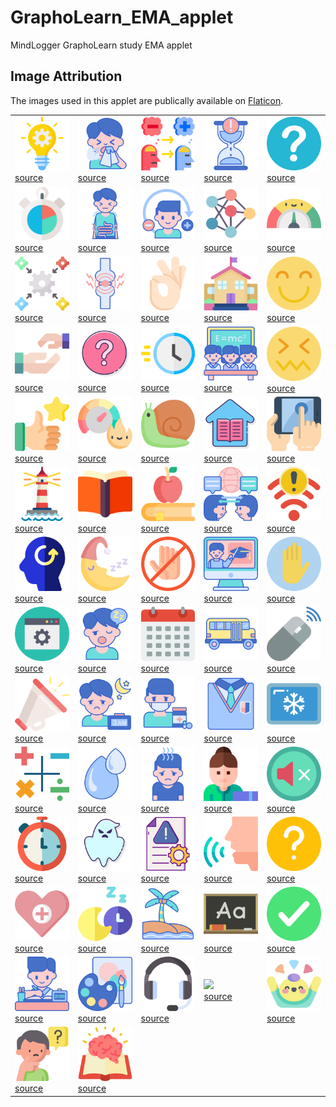 # GraphoLearn_EMA_applet
MindLogger GraphoLearn study EMA applet

## Image Attribution

The images used in this applet are publically available on [Flaticon](https://www.flaticon.com/home).

|   |    |   |    |   |
| ----- | ----- | ------ | ------ | ------- |
| <img src="images/idea.png" width="150"><br>[source](https://www.flaticon.com/free-icon/idea_3073363) 	| <img src="images/sneeze.png" width="150"><br>[source](https://www.flaticon.com/free-icon/sneeze_2038338) 	| <img src="images/attitude.png" width="150"><br>[source](https://www.flaticon.com/free-icon/attitude_993401?term=positive%20negative&page=1&position=33) 	| <img src="images/hourglass.png" width="150"><br>[source](https://www.flaticon.com/free-icon/hourglass_3588730?term=hourglass&page=1&position=2) 	| <img src="images/question.png" width="150"><br>[source](https://www.flaticon.com/free-icon/question_189665?term=question%20mark&page=1&position=34)  |
| <img src="images/time-management.png" width="150"><br>[source](https://www.flaticon.com/free-icon/time-management_3442086?term=duration&page=1&position=26) 	| <img src="images/diarrhea.png" width="150"><br>[source](https://www.flaticon.com/free-icon/diarrhea_2038033) 	| <img src="images/detoxification.png" width="150"><br>[source](https://www.flaticon.com/free-icon/detoxification_2869521?term=positive%20negative&page=1&position=7) 	| <img src="images/neural.png" width="150"><br>[source](https://www.flaticon.com/free-icon/neural_2103633?term=connect&page=1&position=33) 	| <img src="images/milometer.png" width="150"><br>[source](https://www.flaticon.com/free-icon/milometer_1211701?term=meter&page=2&position=2)  |
| <img src="images/integration.png" width="150"><br>[source](https://www.flaticon.com/free-icon/integration_2274915?term=integrate&page=1&position=15) 	| <img src="images/joint.png" width="150"><br>[source](https://www.flaticon.com/free-icon/joint_2038178) 	| <img src="images/ok.png" width="150"><br>[source](https://www.flaticon.com/free-icon/ok_2165782?term=ok&page=1&position=24) 	| <img src="images/kindergarten.png" width="150"><br>[source](https://www.flaticon.com/free-icon/kindergarten_3094248?term=school&page=1&position=76) 	| <img src="images/happy.png" width="150"><br>[source](https://www.flaticon.com/free-icon/happy_742940?term=happy&page=1&position=25)  |
| <img src="images/helping.png" width="150"><br>[source](https://www.flaticon.com/free-icon/helping_2843396) 	| <img src="images/question-mark.png" width="150"><br>[source](https://www.flaticon.com/free-icon/question-mark_2333259?term=question%20mark&page=1&position=1) 	| <img src="images/fast.png" width="150"><br>[source](https://www.flaticon.com/free-icon/fast_834028?term=fast&page=1&position=75) 	| <img src="images/class.png" width="150"><br>[source](https://www.flaticon.com/free-icon/class_1754263?term=class&page=1&position=17) 	| <img src="images/hard.png" width="150"><br>[source](https://www.flaticon.com/free-icon/sick_136338)  |
| <img src="images/encourage.png" width="150"><br>[source](https://www.flaticon.com/free-icon/satisfaction_2618053?term=thumbs%20up&page=1&position=50) 	| <img src="images/productivity.png" width="150"><br>[source](https://www.flaticon.com/free-icon/productivity_3002612?term=motivate&page=1&position=78) 	| <img src="images/snail.png" width="150"><br>[source](https://www.flaticon.com/free-icon/snail_1864561?term=slow&page=1&position=31) 	| <img src="images/home-education.png" width="150"><br>[source](https://www.flaticon.com/free-icon/home-education_2038252?term=home&page=1&position=9) 	| <img src="images/tablet.png" width="150"><br>[source](https://www.flaticon.com/free-icon/tablet_1093460?term=tablet&page=1&position=18)  |
| <img src="images/lighthouse.png" width="150"><br>[source](https://www.flaticon.com/free-icon/lighthouse_422942?term=lighthouse&page=1&position=65) 	| <img src="images/book.png" width="150"><br>[source](https://www.flaticon.com/free-icon/book_2599249?term=open%20book&page=1&position=49) 	| <img src="images/education.png" width="150"><br>[source](https://www.flaticon.com/free-icon/education_2802800?term=book%20apple&page=1&position=41) 	| <img src="images/communication.png" width="150"><br>[source](https://www.flaticon.com/free-icon/communication_1754090) 	| <img src="images/wifi.png" width="150"><br>[source](https://www.flaticon.com/free-icon/wifi_2227979?term=wifi&page=1&position=3)  |
| <img src="images/remember.png" width="150"><br>[source](https://www.flaticon.com/free-icon/remember_1444135?term=remember&page=1&position=6) 	| <img src="images/half-moon.png" width="150"><br>[source](https://www.flaticon.com/free-icon/half-moon_1347705?term=moon%20zzz&page=1&position=23) 	| <img src="images/no-touch.png" width="150"><br>[source](https://www.flaticon.com/free-icon/no-touch_2949820?term=no&page=1&position=19) 	| <img src="images/online-course.png" width="150"><br>[source](https://www.flaticon.com/free-icon/online-course_1754398) 	| <img src="images/stop.png" width="150"><br>[source](https://www.flaticon.com/free-icon/stop_605777?term=stop&page=1&position=18)  |
| <img src="images/web-browser.png" width="150"><br>[source](https://www.flaticon.com/free-icon/web-browser_3616758?term=settings&page=2&position=68) 	| <img src="images/fatigue.png" width="150"><br>[source](https://www.flaticon.com/free-icon/fatigue_2038101) 	| <img src="images/calendar.png" width="150"><br>[source](https://www.flaticon.com/free-icon/calendar_2738169?term=calendar&page=2&position=5) 	| <img src="images/school-bus.png" width="150"><br>[source](https://www.flaticon.com/free-icon/school-bus_2132696?term=public%20school&page=1&position=5) 	| <img src="images/mouse.png" width="150"><br>[source](https://www.flaticon.com/free-icon/mouse_908596?term=mouse&page=1&position=7)  |
| <img src="images/megaphone.png" width="150"><br>[source](https://www.flaticon.com/free-icon/megaphone_3320352?term=action&page=1&position=38) 	| <img src="images/insomnia.png" width="150"><br>[source](https://www.flaticon.com/free-icon/insomnia_2038332) 	| <img src="images/medication.png" width="150"><br>[source](https://www.flaticon.com/free-icon/medication_2621577?term=sick&page=1&position=39) 	| <img src="images/uniform.png" width="150"><br>[source](https://www.flaticon.com/free-icon/uniform_2132698?term=school&page=1&position=50) 	| <img src="images/ice.png" width="150"><br>[source](https://www.flaticon.com/free-icon/ice_2231188?term=ice&page=1&position=3)  |
| <img src="images/calculator.png" width="150"><br>[source](https://www.flaticon.com/free-icon/calculator_897406?term=math&page=1&position=4) 	| <img src="images/fluid.png" width="150"><br>[source](https://www.flaticon.com/free-icon/fluid_2037143?term=water&page=3&position=36) 	| <img src="images/tiredness.png" width="150"><br>[source](https://www.flaticon.com/free-icon/tiredness_2927749?term=tired&page=1&position=1) 	| <img src="images/teacher.png" width="150"><br>[source](https://www.flaticon.com/free-icon/teacher_3603993) 	| <img src="images/mute.png" width="150"><br>[source](https://www.flaticon.com/free-icon/mute_953987?term=audio&page=1&position=61)  |
| <img src="images/chronometer.png" width="150"><br>[source](https://www.flaticon.com/free-icon/chronometer_850960?term=timer&page=1&position=2) 	| <img src="images/ghost.png" width="150"><br>[source](https://www.flaticon.com/free-icon/ghost_2332726?term=scary&page=1&position=3) 	| <img src="images/crisis-management.png" width="150"><br>[source](https://www.flaticon.com/free-icon/crisis-management_2471981?term=problem&page=1&position=11) 	| <img src="images/voice.png" width="150"><br>[source](https://www.flaticon.com/free-icon/voice_2258910) 	| <img src="images/question-yellow.png" width="150"><br>[source](https://www.flaticon.com/free-icon/question_1828833?term=question&page=1&position=19)  |
| <img src="images/healthcare.png" width="150"><br>[source](https://www.flaticon.com/free-icon/healthcare_3063124) 	| <img src="images/night.png" width="150"><br>[source](https://www.flaticon.com/free-icon/night_3135236?term=sleep%20time&page=1&position=18) 	| <img src="images/beach.png" width="150"><br>[source](https://www.flaticon.com/free-icon/beach_2535356?term=vacation&page=1&position=4) 	| <img src="images/blackboard.png" width="150"><br>[source](https://www.flaticon.com/free-icon/blackboard_183728?term=classroom&page=2&position=86)  | <img src="images/check.png" width="150"><br>[source](https://www.flaticon.com/free-icon/checked_753344?term=check&page=1&position=35) 	| 
| <img src="images/homework.png" width="150"><br>[source](https://www.flaticon.com/free-icon/homework_1754288?term=homework&page=1&position=23&related_item_id=1754288) | <img src="images/art.png" width="150"><br>[source](https://www.flaticon.com/free-icon/painting_1754417) | <img src="images/headphone.png" width="150"><br>[source](https://www.flaticon.com/free-icon/headphone_3988045?term=headphone&page=1&position=63&related_item_id=3988045) | <img src="images/switch_to_parent.png" width="150"><br>[source](https://www.flaticon.com/free-icon/family_3460920?term=parent%20child&related_id=3460920) | <img src="images/game_fun.png" width="150"><br>[source](https://www.flaticon.com/free-icon/happy_3159048?term=fun&page=2&position=30&page=2&position=30&related_id=3159048&origin=search) | 
 | <img src="images/game_hard.png" width="150"><br>[source](https://www.flaticon.com/free-icon/painting_1754417) | <img src="images/game_learned.png" width="150"><br>[source](https://www.flaticon.com/free-icon/book_2490421?term=learned&related_id=2490421) | 



